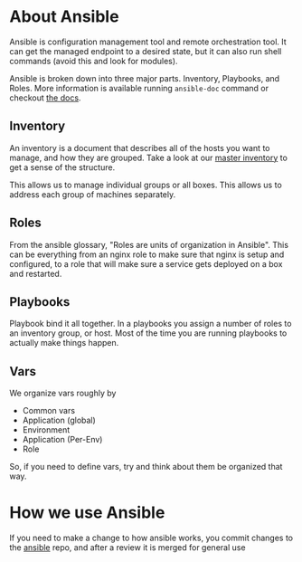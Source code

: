 # About Ansible

Ansible is configuration management tool and remote orchestration tool. It can get the managed endpoint to a desired state, but it can also run shell commands (avoid this and look for modules).

Ansible is broken down into three major parts. Inventory, Playbooks, and Roles. More information is available running `ansible-doc` command or checkout [the docs](http://docs.ansible.com/modules.html).

## Inventory

An inventory is a document that describes all of the hosts you want to manage, and how they are grouped. Take a look at our [master inventory](https://github.com/pulibrary/princeton_ansible/blob/master/hosts) to get a sense of the structure.

This allows us to manage individual groups or all boxes. This allows us to address each group of machines separately.

## Roles

From the ansible glossary, "Roles are units of organization in Ansible". This can be everything from an nginx role to make sure that nginx is setup and configured, to a role that will make sure a service gets deployed on a box and restarted.

## Playbooks

Playbook bind it all together. In a playbooks you assign a number of roles to an inventory group, or host. Most of the time you are running playbooks to actually make things happen.

## Vars

We organize vars roughly by

- Common vars
- Application (global)
- Environment
- Application (Per-Env)
- Role

So, if you need to define vars, try and think about them be organized that way.

# How we use Ansible
If you need to make a change to how ansible works, you commit changes to the [ansible](https://github.com/pulibrary/princeton_ansible) repo, and after a review it is merged for general use
